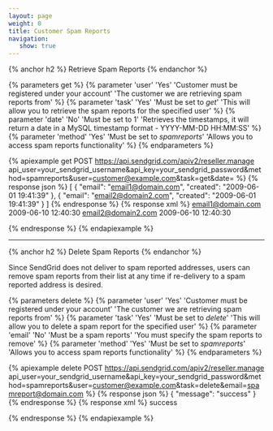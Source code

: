 ```yaml
---
layout: page
weight: 0
title: Customer Spam Reports
navigation:
   show: true
---
```


{% anchor h2 %}
Retrieve Spam Reports 
{% endanchor %}


{% parameters get %}
 {% parameter 'user' 'Yes' 'Customer must be registered under your account' 'The customer we are retrieving spam reports from' %}
 {% parameter 'task' 'Yes' 'Must be set to <em>get</em>' 'This will allow you to retrieve the spam reports for the specified user' %}
 {% parameter 'date' 'No' 'Must be set to 1' 'Retrieves the timestamps, it will return a date in a MySQL timestamp format - YYYY-MM-DD HH:MM:SS' %}
 {% parameter 'method' 'Yes' 'Must be set to <em>spamreports</em>' 'Allows you to access spam reports functionality' %}
{% endparameters %}


{% apiexample get POST https://api.sendgrid.com/apiv2/reseller.manage api_user=your_sendgrid_username&api_key=your_sendgrid_password&method=spamreports&user=customer@example.com&task=get&date= %}
  {% response json %}
[
  {
    "email": "email1@domain.com",
    "created": "2009-06-01 19:41:39"
  },
  {
    "email": "email2@domain2.com",
    "created": "2009-06-01 19:41:39"
  }
]
  {% endresponse %}
  {% response xml %}
<spamreports>
   <spamreport>
      <email>email1@domain.com</email>
      <created>2009-06-10 12:40:30</created>
   </spamreport>
   <spamreport>
      <email>email2@domain2.com</email>
      <created>2009-06-10 12:40:30</created>
   </spamreport>
</spamreports>

  {% endresponse %}
{% endapiexample %}

* * * * *

{% anchor h2 %}
Delete Spam Reports 
{% endanchor %}

Since SendGrid does not deliver to spam reported addresses, users can remove spam reports from their list at any time if re-delivery to a spam reported address is desired.


{% parameters delete %}
 {% parameter 'user' 'Yes' 'Customer must be registered under your account' 'The customer we are retrieving spam reports from' %}
 {% parameter 'task' 'Yes' 'Must be set to <em>delete</em>' 'This will allow you to delete a spam report for the specified user' %}
 {% parameter 'email' 'No' 'Must be a spam reports' 'You must specify the spam reports to remove' %}
 {% parameter 'method' 'Yes' 'Must be set to <em>spamreports</em>' 'Allows you to access spam reports functionality' %}
{% endparameters %}


{% apiexample delete POST https://api.sendgrid.com/apiv2/reseller.manage api_user=your_sendgrid_username&api_key=your_sendgrid_password&method=spamreports&user=customer@example.com&task=delete&email=spamreport@domain.com %}
  {% response json %}
{
  "message": "success"
}
  {% endresponse %}
  {% response xml %}
<result>
   <message>success</message>
</result>

  {% endresponse %}
{% endapiexample %}
